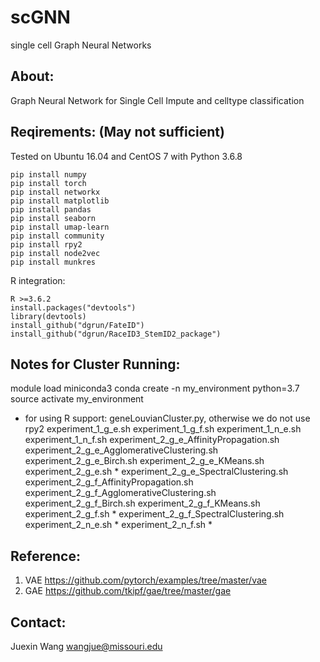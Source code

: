 # scGNN

single cell Graph Neural Networks

About:
----------
Graph Neural Network for Single Cell Impute and celltype classification 

Reqirements: (May not sufficient)
----------
Tested on Ubuntu 16.04 and CentOS 7 with Python 3.6.8

    pip install numpy
    pip install torch
    pip install networkx
    pip install matplotlib
    pip install pandas
    pip install seaborn
    pip install umap-learn
    pip install community
    pip install rpy2
    pip install node2vec
    pip install munkres

R integration:

    R >=3.6.2
    install.packages("devtools")
    library(devtools)
    install_github("dgrun/FateID")
    install_github("dgrun/RaceID3_StemID2_package")

Notes for Cluster Running:
---------
module load miniconda3
conda create -n my_environment python=3.7
source activate my_environment

* for using R support: geneLouvianCluster.py, otherwise we do not use rpy2
experiment_1_g_e.sh
experiment_1_g_f.sh
experiment_1_n_e.sh
experiment_1_n_f.sh
experiment_2_g_e_AffinityPropagation.sh
experiment_2_g_e_AgglomerativeClustering.sh
experiment_2_g_e_Birch.sh
experiment_2_g_e_KMeans.sh
experiment_2_g_e.sh *
experiment_2_g_e_SpectralClustering.sh
experiment_2_g_f_AffinityPropagation.sh
experiment_2_g_f_AgglomerativeClustering.sh
experiment_2_g_f_Birch.sh
experiment_2_g_f_KMeans.sh
experiment_2_g_f.sh *
experiment_2_g_f_SpectralClustering.sh
experiment_2_n_e.sh *
experiment_2_n_f.sh *

Reference:
---------

1. VAE <https://github.com/pytorch/examples/tree/master/vae>
2. GAE <https://github.com/tkipf/gae/tree/master/gae>

Contact:
---------
Juexin Wang wangjue@missouri.edu
